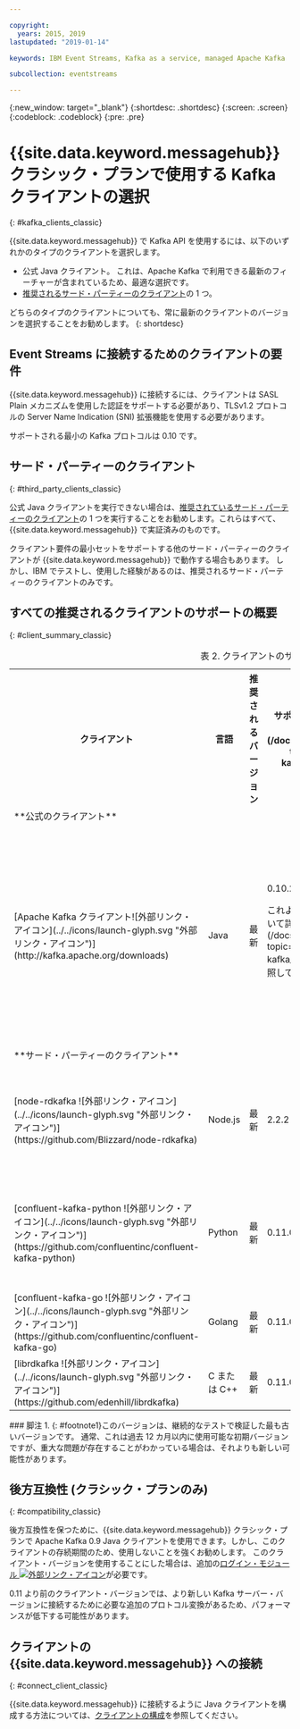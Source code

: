 ```yaml
---

copyright:
  years: 2015, 2019
lastupdated: "2019-01-14"

keywords: IBM Event Streams, Kafka as a service, managed Apache Kafka

subcollection: eventstreams

---
```


{:new_window: target="_blank"}
{:shortdesc: .shortdesc}
{:screen: .screen}
{:codeblock: .codeblock}
{:pre: .pre}

# {{site.data.keyword.messagehub}} クラシック・プランで使用する Kafka クライアントの選択 
{: #kafka_clients_classic}

{{site.data.keyword.messagehub}} で Kafka API を使用するには、以下のいずれかのタイプのクライアントを選択します。

* 公式 Java クライアント。 これは、Apache Kafka で利用できる最新のフィーチャーが含まれているため、最適な選択です。
* [推奨されるサード・パーティーのクライアント](/docs/services/EventStreams?topic=eventstreams-kafka_clients#clients_table)の 1 つ。

どちらのタイプのクライアントについても、常に最新のクライアントのバージョンを選択することをお勧めします。 
{: shortdesc}

## Event Streams に接続するためのクライアントの要件

{{site.data.keyword.messagehub}} に接続するには、クライアントは SASL Plain メカニズムを使用した認証をサポートする必要があり、TLSv1.2 プロトコルの Server Name Indication (SNI) 拡張機能を使用する必要があります。

サポートされる最小の Kafka プロトコルは 0.10 です。
	
## サード・パーティーのクライアント
{: #third_party_clients_classic}

公式 Java クライアントを実行できない場合は、[推奨されているサード・パーティーのクライアント](/docs/services/EventStreams?topic=eventstreams-kafka_clients#clients_table)の 1 つを実行することをお勧めします。これらはすべて、{{site.data.keyword.messagehub}} で実証済みのものです。 

クライアント要件の最小セットをサポートする他のサード・パーティーのクライアントが {{site.data.keyword.messagehub}} で動作する場合もあります。 しかし、IBM でテストし、使用した経験があるのは、推奨されるサード・パーティーのクライアントのみです。

## すべての推奨されるクライアントのサポートの概要
{: #client_summary_classic}

<table id="clients_table">
    <caption>表 2. クライアントのサポートの概要</caption>
      <tr>
		    <th id="client" scope="col">クライアント</th>
		    <th id="language" scope="col">言語</th>
			<th id="version" scope="col">推奨されるバージョン</th>
		    <th id="minimum version" scope="col">サポートされる最小バージョン [<sup>1</sup>](/docs/services/EventStreams?topic=eventstreams-kafka_clients#footnote1)</th>
			<th id="sample link" scope="col">サンプルのリンク先</th>
        </tr>
			<tr>
			<td colspan="3">**公式のクライアント**</td>
			</tr>
	  		<tr>
			<td>[Apache Kafka クライアント![外部リンク・アイコン](../../icons/launch-glyph.svg "外部リンク・アイコン")](http://kafka.apache.org/downloads)</td>
			<td>Java</td>
			<td>最新</td>
			<td>0.10.2 <p> これよりも古いクライアントについて詳しくは、[後方互換性](/docs/services/EventStreams?topic=eventstreams-kafka_clients#compatibility)を参照してください。</p></td>
			<td>[Java コンソール・サンプル ![外部リンク・アイコン](../../icons/launch-glyph.svg "外部リンク・アイコン")](https://github.com/ibm-messaging/event-streams-samples/tree/master/kafka-java-console-sample)<br/>
			[Liberty サンプル![外部リンク・アイコン](../../icons/launch-glyph.svg "外部リンク・アイコン")](https://github.com/ibm-messaging/event-streams-samples/tree/master/kafka-java-liberty-sample)
			</td>
			</tr>
			<tr>
			<td colspan="3">**サード・パーティーのクライアント**</td>
			</tr>
	  		<tr>
			<td>[node-rdkafka ![外部リンク・アイコン](../../icons/launch-glyph.svg "外部リンク・アイコン")](https://github.com/Blizzard/node-rdkafka)</td>
			<td>Node.js</td>
			<td>最新</td>
			<td>2.2.2</td>
			<td>[Node.js サンプル ![外部リンク・アイコン](../../icons/launch-glyph.svg "外部リンク・アイコン")](https://github.com/ibm-messaging/event-streams-samples/tree/master/kafka-nodejs-console-sample)</td>
		</tr>
		<tr>
			<td>[confluent-kafka-python ![外部リンク・アイコン](../../icons/launch-glyph.svg "外部リンク・アイコン")](https://github.com/confluentinc/confluent-kafka-python)</td>
			<td>Python</td>
			<td>最新</td>
			<td>0.11.0</td>
			<td>[Kafka Python サンプル ![外部リンク・アイコン](../../icons/launch-glyph.svg "外部リンク・アイコン")](https://github.com/ibm-messaging/event-streams-samples/tree/master/kafka-python-console-sample)</td>
		</tr>
		<tr>
			<td>[confluent-kafka-go ![外部リンク・アイコン](../../icons/launch-glyph.svg "外部リンク・アイコン")](https://github.com/confluentinc/confluent-kafka-go)</td>
			<td>Golang</td>
			<td>最新</td>
			<td>0.11.0</td>
			<td></td>
		</tr>
		<tr>
			<td>[librdkafka ![外部リンク・アイコン](../../icons/launch-glyph.svg "外部リンク・アイコン")](https://github.com/edenhill/librdkafka)</td>
			<td>C または C++</td>
			<td>最新</td>
			<td>0.11.0</td>
			<td></td>
		</tr>

</table>
### 脚注
1. {: #footnote1}このバージョンは、継続的なテストで検証した最も古いバージョンです。 通常、これは過去 12 カ月以内に使用可能な初期バージョンですが、重大な問題が存在することがわかっている場合は、それよりも新しい可能性があります。

## 後方互換性 (クラシック・プランのみ)
{: #compatibility_classic}

後方互換性を保つために、{{site.data.keyword.messagehub}} クラシック・プランで Apache Kafka 0.9 Java クライアントを使用できます。しかし、このクライアントの存続期間のため、使用しないことを強くお勧めします。 このクライアント・バージョンを使用することにした場合は、追加の[ログイン・モジュール ![外部リンク・アイコン](../../icons/launch-glyph.svg "外部リンク・アイコン")](https://github.com/ibm-messaging/event-streams-samples/tree/master/kafka-0.9/message-hub-login-library)が必要です。

0.11 より前のクライアント・バージョンでは、より新しい Kafka サーバー・バージョンに接続するために必要な追加のプロトコル変換があるため、パフォーマンスが低下する可能性があります。

<!--
## Unsupported clients

The following clients are not supported by {{site.data.keyword.messagehub}}:

### kafka-node
The kafka-node client does not fully support SASL authentication with the PLAIN mechanism so cannot currently be used with {{site.data.keyword.messagehub}}.


### no-kafka 
The no-kafka client does not fully support SASL authentication with the PLAIN mechanism so cannot currently be used with {{site.data.keyword.messagehub}}.

-->

## クライアントの {{site.data.keyword.messagehub}} への接続
{: #connect_client_classic}

{{site.data.keyword.messagehub}} に接続するように Java クライアントを構成する方法については、[クライアントの構成](/docs/services/EventStreams?topic=eventstreams-kafka_connect)を参照してください。












